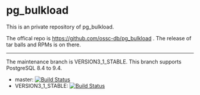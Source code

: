 pg_bulkload
===========

This is an private repository of pg_bulkload.

The offical repo is https://github.com/ossc-db/pg_bulkload .
The release of tar balls and RPMs is on there.

-----------
The maintenance branch is VERSION3_1_STABLE. This branch supports PostgreSQL 8.4 to 9.4.
* master: [![Build Status](https://travis-ci.org/bwtakacy/prev_pg_bulkload_repo.svg?branch=master)](https://travis-ci.org/bwtakacy/pg_bulkload)
* VERSION3_1_STABLE: [![Build Status](https://travis-ci.org/bwtakacy/prev_pg_bulkload_repo.svg?branch=VERSION3_1_STABLE)](https://travis-ci.org/bwtakacy/pg_bulkload)





